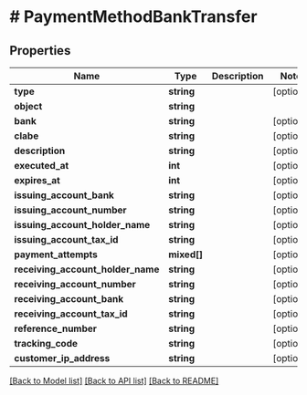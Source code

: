 # # PaymentMethodBankTransfer

## Properties

Name | Type | Description | Notes
------------ | ------------- | ------------- | -------------
**type** | **string** |  | [optional]
**object** | **string** |  |
**bank** | **string** |  | [optional]
**clabe** | **string** |  | [optional]
**description** | **string** |  | [optional]
**executed_at** | **int** |  | [optional]
**expires_at** | **int** |  | [optional]
**issuing_account_bank** | **string** |  | [optional]
**issuing_account_number** | **string** |  | [optional]
**issuing_account_holder_name** | **string** |  | [optional]
**issuing_account_tax_id** | **string** |  | [optional]
**payment_attempts** | **mixed[]** |  | [optional]
**receiving_account_holder_name** | **string** |  | [optional]
**receiving_account_number** | **string** |  | [optional]
**receiving_account_bank** | **string** |  | [optional]
**receiving_account_tax_id** | **string** |  | [optional]
**reference_number** | **string** |  | [optional]
**tracking_code** | **string** |  | [optional]
**customer_ip_address** | **string** |  | [optional]

[[Back to Model list]](../../README.md#models) [[Back to API list]](../../README.md#endpoints) [[Back to README]](../../README.md)
